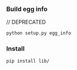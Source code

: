 ### Build egg info

// DEPRECATED

```bash
python setup.py egg_info
```

### Install

```bash
pip install lib/
```
